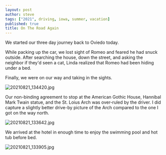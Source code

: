 ```yaml
---
layout: post
author: steve
tags: ["2021", driving, iowa, summer, vacation]
published: true
title: On The Road Again
---
```

We started our three day journey back to Oviedo today.  

While packing up the car, we lost sight of Romeo and feared he had snuck outside.  After searching the house, down the street, and asking the neighbor if they'd seen a cat, Linda realized that Romeo had been hiding under a bed.  

Finally, we were on our way and taking in the sights.  

![20210821_134420.jpg]({{site.baseurl}}/assets/media/20210821_134420.jpg)

Our non-binding agreement to stop at the American Gothic House, Hannibal Mark Twain statue, and the St. Loius Arch was over-ruled by the driver. I did capture a slightly better drive-by picture of the Arch compared to the one I got on the way north.  

![20210821_133642.jpg]({{site.baseurl}}/assets/media/20210821_133642.jpg)

We arrived at the hotel in enough time to enjoy the swimming pool and hot tub before bed.  

![20210821_133905.jpg]({{site.baseurl}}/assets/media/20210821_133905.jpg)
